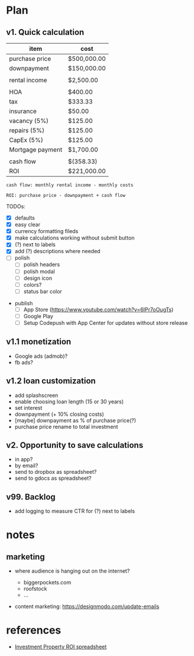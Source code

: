 # Plan

## v1. Quick calculation

| item | cost |
|------------|--------------|
| purchase price | $500,000.00 |
| downpayment | $150,000.00 |
| | |	
| rental income | $2,500.00 |
| | |
| HOA	             | $400.00 |
| tax	             | $333.33 |
| insurance	         | $50.00 |
| vacancy (5%)	     | $125.00 |
| repairs (5%)	     | $125.00 |
| CapEx (5%)	     | $125.00 |
| Mortgage payment	 | $1,700.00 |
| | |
| cash flow	 | $(358.33) |
| ROI	 | $221,000.00 |

`cash flow: monthly rental income - monthly costs`

`ROI: purchase price - downpayment + cash flow`

TODOs:
* [x] defaults
* [x] easy clear
* [x] currency formatting fileds
* [x] make calculations working without submit button
* [x] (?) next to labels
* [x] add (?) descriptions where needed
* [ ] polish
    * [ ] polish headers
    * [ ] polish modal
    * [ ] design icon
    * [ ] colors?
    * [ ] status bar color
* publish
    * [ ] App Store (https://www.youtube.com/watch?v=6IPr7oOugTs)
    * [ ] Google Play
    * [ ] Setup Codepush with App Center for updates without store release 
 
## v1.1 monetization

* Google ads (admob)?
* fb ads?

## v1.2 loan customization

- add splashscreen
- enable choosing loan length (15 or 30 years)
- set interest
- downpayment (+ 10% closing costs)
- [maybe] downpayment as % of purchase price(?)
- purchase price rename to total investment

## v2. Opportunity to save calculations

- in app?
- by email?    
- send to dropbox as spreadsheet?
- send to gdocs as spreadsheet?

## v99. Backlog

- add logging to measure CTR for (?) next to labels

# notes

## marketing

* where audience is hanging out on the internet?
    + biggerpockets.com
    + roofstock
    + ...

* content marketing: https://designmodo.com/update-emails 

# references

* [Investment Property ROI spreadsheet](https://docs.google.com/spreadsheets/d/1s7BwjC9fE213bOYVq2m0GkjBO1o4IVzl9MDPqR6a9vo/edit#gid=1795265665)
